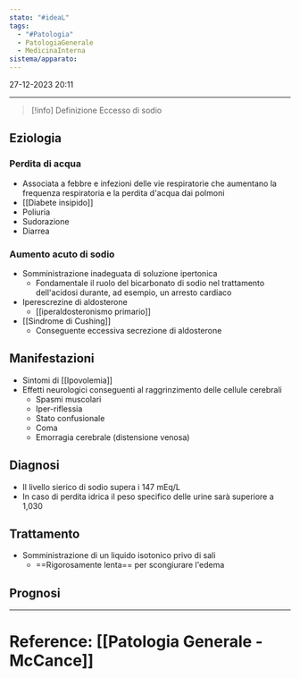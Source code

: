 ```yaml
---
stato: "#ideaL"
tags:
  - "#Patologia"
  - PatologiaGenerale
  - MedicinaInterna
sistema/apparato:
---
```

27-12-2023 20:11

--- 

>[!info] Definizione
>Eccesso di sodio


## Eziologia
### Perdita di acqua
- Associata a febbre e infezioni delle vie respiratorie che aumentano la frequenza respiratoria e la perdita d'acqua dai polmoni
- [[Diabete insipido]]
- Poliuria
- Sudorazione 
- Diarrea
### Aumento acuto di sodio
- Somministrazione inadeguata di soluzione ipertonica
	- Fondamentale il ruolo del bicarbonato di sodio nel trattamento dell'acidosi durante, ad esempio, un arresto cardiaco
- Iperescrezine di aldosterone
	- [[iperaldosteronismo primario]]
- [[Sindrome di Cushing]]
	- Conseguente eccessiva secrezione di aldosterone
## Manifestazioni
- Sintomi di [[Ipovolemia]]
- Effetti neurologici conseguenti al raggrinzimento delle cellule cerebrali
	- Spasmi muscolari
	- Iper-riflessia
	- Stato confusionale
	- Coma
	- Emorragia cerebrale (distensione venosa)
## Diagnosi
- Il livello sierico di sodio supera i 147 mEq/L
- In caso di perdita idrica il peso specifico delle urine sarà superiore a 1,030
## Trattamento
- Somministrazione di un liquido isotonico privo di sali
	- ==Rigorosamente lenta== per scongiurare l'edema

## Prognosi













--- 
# Reference: [[Patologia Generale - McCance]]